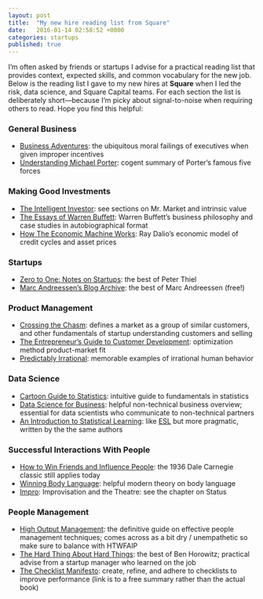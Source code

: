 ```yaml
---
layout: post
title:  "My new hire reading list from Square"
date:   2016-01-14 02:58:52 +0000
categories: startups
published: true
---
```


I’m often asked by friends or startups I advise for a practical reading list that provides context, expected skills, and common vocabulary for the new job. Below is the reading list I gave to my new hires at **Square** when I led the risk, data science, and Square Capital teams. For each section the list is deliberately short—because I’m picky about signal-to-noise when requiring others to read. Hope you find this helpful:


### General Business
- [Business Adventures][1]: the ubiquitous moral failings of executives when given improper incentives
- [Understanding Michael Porter][2]: cogent summary of Porter’s famous five forces

### Making Good Investments
- [The Intelligent Investor][3]: see sections on Mr. Market and intrinsic value
- [The Essays of Warren Buffett][4]: Warren Buffett’s business philosophy and case studies in autobiographical format
- [How The Economic Machine Works][5]: Ray Dalio’s economic model of credit cycles and asset prices

### Startups
- [Zero to One: Notes on Startups][6]: the best of Peter Thiel
- [Marc Andreessen’s Blog Archive][7]: the best of Marc Andreessen (free!)

### Product Management
- [Crossing the Chasm][8]: defines a market as a group of similar customers, and other fundamentals of startup understanding customers and selling
- [The Entrepreneur’s Guide to Customer Development][9]: optimization method product-market fit
- [Predictably Irrational][10]: memorable examples of irrational human behavior

### Data Science
- [Cartoon Guide to Statistics][11]: intuitive guide to fundamentals in statistics
- [Data Science for Business][12]: helpful non-technical business overview; essential for data scientists who communicate to non-technical partners
- [An Introduction to Statistical Learning][13]: like [ESL][13a] but more pragmatic, written by the the same authors

### Successful Interactions With People
- [How to Win Friends and Influence People][14]: the 1936 Dale Carnegie classic still applies today
- [Winning Body Language][15]: helpful modern theory on body language
- [Impro][16]: Improvisation and the Theatre: see the chapter on Status

### People Management
- [High Output Management][17]: the definitive guide on effective people management techniques; comes across as a bit dry / unempathetic so make sure to balance with HTWFAIP
- [The Hard Thing About Hard Things][18]: the best of Ben Horowitz; practical advise from a startup manager who learned on the job
- [The Checklist Manifesto][19]: create, refine, and adhere to checklists to improve performance (link is to a free summary rather than the actual book)

[1]: https://www.amazon.com/dp/B00L1TPCKW
[2]: https://www.amazon.com/dp/B005OVTMAY
[3]: https://www.amazon.com/dp/B000FC12C8
[4]: https://www.amazon.com/dp/B00BUBALZW
[5]: https://www.youtube.com/watch?v=PHe0bXAIuk0
[6]: https://www.amazon.com/dp/B00J6YBOFQ
[7]: https://pmarchive.com/
[8]: https://www.amazon.com/dp/B00DB3D81G
[9]: https://www.amazon.com/dp/B0047GMERK
[10]: https://www.amazon.com/dp/B002C949KE
[11]: https://www.amazon.com/dp/B00SRYUW5O
[12]: https://www.amazon.com/dp/B00E6EQ3X4
[13]: https://www.amazon.com/dp/1461471370
[13a]: https://www.amazon.com/dp/B00475AS2E
[14]: https://www.amazon.com/dp/B003WEAI4E
[15]: https://www.amazon.com/dp/B003GIPEAE
[16]: https://www.amazon.com/dp/B00AC26KUU
[17]: https://www.amazon.com/dp/0679762884
[18]: https://www.amazon.com/dp/B00DQ845EA
[19]: https://sive.rs/book/ChecklistManifesto